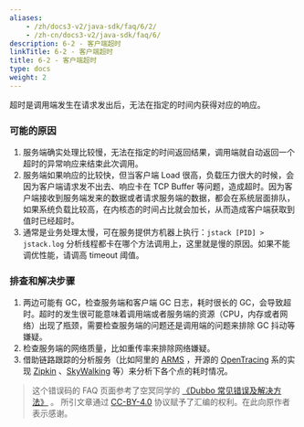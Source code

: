 ```yaml
---
aliases:
    - /zh/docs3-v2/java-sdk/faq/6/2/
    - /zh-cn/docs3-v2/java-sdk/faq/6/
description: 6-2 - 客户端超时
linkTitle: 6-2 - 客户端超时
title: 6-2 - 客户端超时
type: docs
weight: 2
---
```





超时是调用端发生在请求发出后，无法在指定的时间内获得对应的响应。

### 可能的原因
1. 服务端确实处理比较慢，无法在指定的时间返回结果，调用端就自动返回一个超时的异常响应来结束此次调用。
2. 服务端如果响应的比较快，但当客户端 Load 很高，负载压力很大的时候，会因为客户端请求发不出去、响应卡在 TCP Buffer 等问题，造成超时。因为客户端接收到服务端发来的数据或者请求服务端的数据，都会在系统层面排队，如果系统负载比较高，在内核态的时间占比就会加长，从而造成客户端获取到值时已经超时。
3. 通常是业务处理太慢，可在服务提供方机器上执行：`jstack [PID] > jstack.log` 分析线程都卡在哪个方法调用上，这里就是慢的原因。如果不能调优性能，请调高 timeout 阈值。


### 排查和解决步骤

1. 两边可能有 GC，检查服务端和客户端 GC 日志，耗时很长的 GC，会导致超时。超时的发生很可能意味着调用端或者服务端的资源（CPU，内存或者网络）出现了瓶颈，需要检查服务端的问题还是调用端的问题来排除 GC 抖动等嫌疑。
2. 检查服务端的网络质量，比如重传率来排除网络嫌疑。
3. 借助链路跟踪的分析服务（比如阿里的 [ARMS](https://help.aliyun.com/document_detail/63796.html) ，开源的 [OpenTracing](https://github.com/opentracing/opentracing-java) 
系的实现 [Zipkin](https://github.com/openzipkin/zipkin) 、[SkyWalking](https://github.com/apache/skywalking) 等）来分析下各个点的耗时情况。


> 这个错误码的 FAQ 页面参考了空冥同学的 [《Dubbo 常见错误及解决方法》](https://github.com/StabilityMan/StabilityGuide/blob/master/docs/diagnosis/plugin/rpc/%E7%B3%BB%E7%BB%9F%E7%A8%B3%E5%AE%9A%E6%80%A7%E2%80%94%E2%80%94Dubbo%E5%B8%B8%E8%A7%81%E9%94%99%E8%AF%AF%E5%8F%8A%E8%A7%A3%E5%86%B3%E6%96%B9%E6%B3%95.md) 。
所引文章通过 [CC-BY-4.0](http://creativecommons.org/licenses/by/4.0/) 协议赋予了汇编的权利。在此向原作者表示感谢。